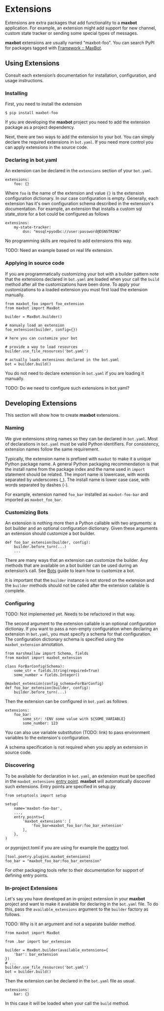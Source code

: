 # Extensions

Extensions are extra packages that add functionality to a **maxbot** application. For example, an extension might add support for new channel, custom state tracker or sending some special types of messages.

**maxbot** extensions are usually named "maxbot-foo". You can search PyPI for packages tagged with [Framework :: MaxBot](https://pypi.org/search/?c=Framework+%3A%3A+MaxBot).

## Using Extensions

Consult each extension’s documentation for installation, configuration, and usage instructions.

### Installing

First, you need to install the extension

```
$ pip install maxbot-foo
```

If you are developing the **maxbot** project you need to add the extension package as a project dependency.

Next, there are two ways to add the extension to your bot. You can simply declare the required extensions in `bot.yaml`. If you need more control you can apply extensions in the source code.

### Declaring in bot.yaml

An extension can be declared in the `extensions` section of your `bot.yaml`.

```
extensions:
    foo: {}
```

Where `foo` is the name of the extension and value `{}` is the extension configuration dictionary. In our case configuration is empty. Generally, each extension has it's own configuration schema described in the extension's documentation. For example, an extension that installs a custom sql state\_store for a bot could be configured as follows

```
extensinos:
    my-state-tracker:
        dsn: "mssql+pyodbc://user:password@DSNSTRING"
```

No programming skills are required to add extensions this way.

TODO: Need an example based on real life extension.

### Applying in source code

If you are programmatically customizing your bot with a builder pattern note that the extensions declared in `bot.yaml` are loaded when your call the `build` method after all the customizations have been done. To apply your customizations to a loaded extension you must first load the extension manually.

```
from maxbot_foo import foo_extension
from maxbot import MaxBot

builder = MaxBot.builder()

# manualy load an extension
foo_extension(builder, config={})

# here you can customize your bot

# provide a way to load resources
builder.use_file_resources('bot.yaml')

# actually loads extensinos declared in the bot.yaml
bot = builder.build()
```

You do not need to declare extension in `bot.yaml` if you are loading it manually.

TODO: Do we need to configure such extensions in bot.yaml?

## Developing Extensions

This section will show how to create **maxbot** extensions.

### Naming

We give extensions string names so they can be declared in `bot.yaml`. Most of declarations in `bot.yaml` must be valid Python identifiers. For consistency, extension names follow the same requirement.

Typically, the extension name is prefixed with `maxbot` to make it a unique Python package name. A general Python packaging recommendation is that the install name from the package index and the name used in `import` statement should be related.  The import name is lowercase, with words separated by underscores (\_). The install name is lower case case, with words separated by dashes (-).

For example, extension named `foo_bar` installed as `maxbot-foo-bar` and imported as `maxbot_foo_bar`.

### Customizing Bots

An extension is nothing more then a Python callable with two arguments: a bot builder and an optional configuration dictionary. Given these arguments an extension should customize a bot builder.

```
def foo_bar_extension(builder, config):
	builder.before_turn(...)
	...
```

There are many ways that an extension can customize the builder. Any methods that are available on a bot builder can be used during an extension’s call. See [Bots](/coding-guides/bots.md) guide to learn how to customize a bot.

It is important that the `builder` instance is not stored on the extension and the `builder` methods should not be called after the extension callable is complete.

### Configuring

TODO: Not implemented yet. Needs to be refactored in that way.

The second argument to the extension callable is an optional configuration dictionay. If you want to pass a non-empty configuration when declaring an extension in `bot.yaml`, you must specify a schema for that configuration. The configuration dictionary schema is specified using the `maxbot_extension` annotation.

```
from marshmallow import Schema, fields
from maxbot import maxbot_extension

class ForBarConfig(Schema):
	some_str = fields.String(required=True)
	some_number = fields.Integer()

@maxbot_extension(config_schema=ForBarConfig)
def foo_bar_extension(builder, config):
	builder.before_turn(...)
```

Then the extension can be configured in `bot.yaml` as follows

```
extensions:
    foo_bar:
        some_str: !ENV some value with ${SOME_VARIABLE}
        some_number: 123
```

You can also use variable substitution (TODO: link) to pass environment variables to the extension's configuration.

A schema specification is not required when you apply an extension in source code.

### Discovering

To be available for declaration in `bot.yaml`, an extension must be specified in the `maxbot_extensions` [entry point](https://packaging.python.org/en/latest/guides/creating-and-discovering-plugins/#using-package-metadata). **maxbot** will automatically discover such extensions. Entry points are specified in setup.py

```
from setuptools import setup

setup(
    name='maxbot-foo-bar',
    ...,
    entry_points={
        'maxbot_extensions': [
            'foo_bar=maxbot_foo_bar:foo_bar_extension'
        ],
    },
)
```

or pyproject.toml if you are using for example the [poetry](https://python-poetry.org) tool.

```
[tool.poetry.plugins.maxbot_extensions]
foo_bar = "maxbot_foo_bar:foo_bar_extension"
```

For other packaging tools refer to their documentation for support of defining entry points.

### In-project Extensions

Let's say you have developed an in-project extension in your **maxbot** project and want to make it available for declaring in the `bot.yaml` file. To do this, pass the `available_extensions` argument to the `builder` factory as follows.

TODO: Why is it an argument and not a separate builder method.

```
from maxbot import MaxBot

from .bar import bar_extension

builder = MaxBot.builder(available_extensions={
	'bar': bar_extension
})
# ...
builder.use_file_resources('bot.yaml')
bot = builder.build()
```

Then the extension can be declared in the `bot.yaml` file as usual.

```
extensions:
    bar: {}
```

In this case it will be loaded when your call the `build` method.
